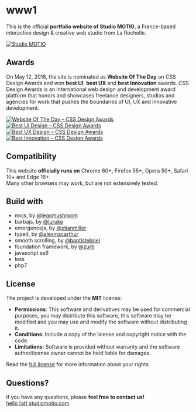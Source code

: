 www1
====
This is the official **portfolio website of Studio MOTIO**, a France-based interactive design & creative web studio from La Rochelle.

[![Studio MOTIO](https://raw.github.com/studiomotio/www1/master/logo.png "Studio MOTIO")](https://www.studiomotio.com)


Awards
------
On May 12, 2018, the site is nominated as **Website Of The Day** on CSS Design Awards and won **best UI**, **best UX** and **best Innovation** awards. CSS Design Awards is an international web design and development award platform that honors and showcases freelance designers, studios and agencies for work that pushes the boundaries of UI, UX and innovative development.

[![Website Of The Day – CSS Design Awards](https://raw.github.com/studiomotio/www1/master/cssda-wotd.png "Website Of The Day – CSS Design Awards")](https://www.cssdesignawards.com/sites/studio-motio/32875)&nbsp;
[![Best UI Design – CSS Design Awards](https://raw.github.com/studiomotio/www1/master/cssda-best-ui-design.png "Best UI Design – CSS Design Awards")](https://www.cssdesignawards.com/sites/studio-motio/32875)&nbsp;
[![Best UX Design – CSS Design Awards](https://raw.github.com/studiomotio/www1/master/cssda-best-ux-design.png "Best UX Design – CSS Design Awards")](https://www.cssdesignawards.com/sites/studio-motio/32875)&nbsp;
[![Best Innovation – CSS Design Awards](https://raw.github.com/studiomotio/www1/master/cssda-best-innovation.png "Best Innovation – CSS Design Awards")](https://www.cssdesignawards.com/sites/studio-motio/32875)


Compatibility
-------------
This website **officially runs on** Chrome 60+, Firefox 55+, Opera 50+, Safari 10+ and Edge 16+.  
Many other browsers may work, but are not extensively tested.


Build with
----------
- mojs, by [@legomushroom](https://github.com/legomushroom/mojs)
- barbajs, by [@luruke](https://github.com/luruke/barba.js)
- emergencejs, by [@xtianmiller](https://github.com/xtianmiller/emergence.js)
- typeit, by [@alexmacarthur](https://github.com/alexmacarthur/typeit)
- smooth scrolling, by [@baptistebriel](https://github.com/baptistebriel/smooth-scrolling)
- foundation framework, by [@zurb](https://github.com/zurb/foundation-sites)
- javascript es6
- less
- php7


License
-------
The project is developed under the **MIT** license:

- **Permissions**: This software and derivatives may be used for commercial purposes, you may distribute this software, this software may be modified and you may use and modify the software without distributing it.
- **Conditions**: Include a copy of the license and copyright notice with the code.
- **Limitations**: Software is provided without warranty and the software author/license owner cannot be held liable for damages.

Read the [full license](https://github.com/studiomotio/www1/blob/master/LICENSE.md) for more information about your rights.


Questions?
----------
If you have any questions, please **feel free to contact us!**  
[hello [at] studiomotio.com](mailto:hello@studiomotio.com)